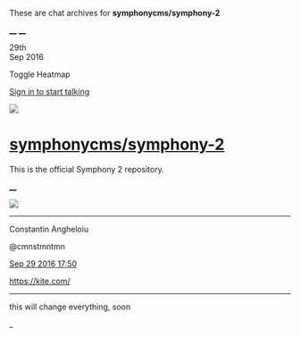 These are chat archives for **symphonycms/symphony-2**

[__](/symphonycms/symphony-2/archives/2016/09/30)
[__](/symphonycms/symphony-2/archives/2016/09/28)

29th  
Sep 2016

Toggle Heatmap

[Sign in to start talking](/login?action=login&button=archive-login)

![](https://avatars-02.gitter.im/group/iv/3/57542c45c43b8c601977197e?s=48)

#  [symphonycms/symphony-2](/symphonycms/symphony-2)

This is the official Symphony 2 repository.

[ __ ](/orgs/symphonycms/rooms "More symphonycms rooms" )

![](https://avatars1.githubusercontent.com/u/2312755?v=3&s=30)

__ __

Constantin Angheloiu

@cmnstmntmn

[Sep 29 2016
17:50](https://gitter.im/symphonycms/symphony-2?at=57ed545eb0ff456d3acffdb2 ""
)

<https://kite.com/>

__ __

this will change everything, soon

_

